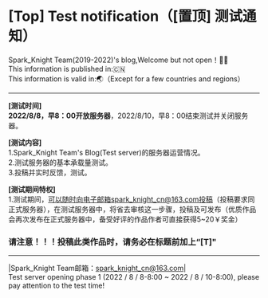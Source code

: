 # [Top] Test notification（[置顶] 测试通知）

Spark_Knight Team(2019-2022)'s blog,Welcome but not open！😶‍🌫️  
This information is published in:🇨🇳  
This information is valid in:🌏（Except for a few countries and regions）  
______________________________________________________________  

**[测试时间]**  
**2022/8/8，早8：00开放服务器**，2022/8/10，早8：00结束测试并关闭服务器。 

**[测试内容]**  
1.Spark_Knight Team's Blog(Test server)的服务器运营情况。  
2.测试服务器的基本承载量测试。  
3.投稿并实时反馈，测试。  

**[测试期间特权]**  
1.测试期间，可以随时向电子邮箱spark_knight_cn@163.com投稿（投稿要求同正式服务器），在测试服务器中，将省去审核这一步骤，投稿及可发布（优质作品会再次发布在正式服务器中，备受好评的作品作者可直接获得5~20￥奖金）  
 ### 请注意！！！投稿此类作品时，请务必在标题前加上“[T]"

_________________________________________________________________  

|Spark_Knight Team邮箱：spark_knight_cn@163.com|  
Test server opening phase 1 (2022 / 8 / 8-8:00 ~ 2022 / 8 / 10-8:00), please pay attention to the test time!
